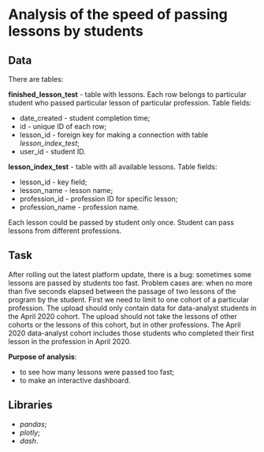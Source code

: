# Analysis of the speed of passing lessons by students

## Data

There are tables:

**finished_lesson_test** - table with lessons. Each row belongs to particular student who passed particular lesson of particular profession. Table fields:
* date_created - student completion time;
* id - unique ID of each row;
* lesson_id - foreign key for making a connection with table *lesson_index_test*;
* user_id - student ID.

**lesson_index_test** - table with all available lessons. Table fields:
* lesson_id - key field;
* lesson_name - lesson name;
* profession_id - profession ID for specific lesson;
* profession_name - profession name.

Each lesson could be passed by student only once. Student can pass lessons from different professions.

## Task
After rolling out the latest platform update, there is a bug: sometimes some lessons are passed by students too fast. Problem cases are: when no more than five seconds elapsed between the passage of two lessons of the program by the student.
First we need to limit to one cohort of a particular profession. The upload should only contain data for data-analyst students in the April 2020 cohort. The upload should not take the lessons of other cohorts or the lessons of this cohort, but in other professions. The April 2020 data-analyst cohort includes those students who completed their first lesson in the profession in April 2020.

**Purpose of analysis**:
* to see how many lessons were passed too fast;
* to make an interactive dashboard.

## Libraries

* *pandas*;
* *plotly*;
* *dash*.
